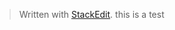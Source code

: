 


> Written with [StackEdit](https://stackedit.io/).
this is a test
<!--stackedit_data:
eyJoaXN0b3J5IjpbMjU0NTIxMzU3XX0=
-->